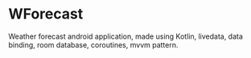 # WForecast
 
 Weather forecast android application, made using Kotlin, livedata, data binding, room database, coroutines, mvvm pattern.
 
